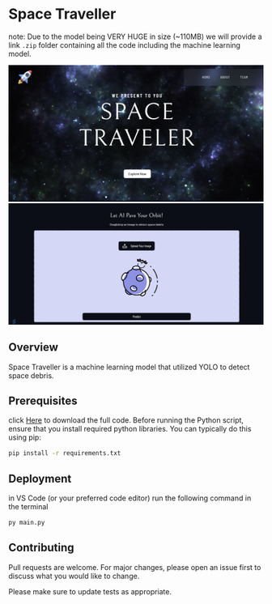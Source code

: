 # Space Traveller

note: Due to the model being VERY HUGE in size (~110MB) we will provide a link `.zip` folder containing all the code including the machine learning model.

![demo](./demo.png)
![demo-upload](./demo-upload.png)

## Overview

Space Traveller is a machine learning model that utilized YOLO to detect space debris.

## Prerequisites

click [Here]() to download the full code.
Before running the Python script, ensure that you install required python libraries. You can typically do this using pip:

```bash
pip install -r requirements.txt
```

## Deployment

in VS Code (or your preferred code editor) run the following command in the terminal

```Python
py main.py
```

## Contributing

Pull requests are welcome. For major changes, please open an issue first
to discuss what you would like to change.

Please make sure to update tests as appropriate.
